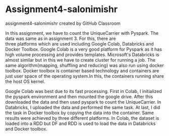 # Assignment4-salonimishr
assignment4-salonimishr created by GitHub Classroom


In this assignment, we have to count the UniqueCarrier with Pyspark. The data was same as in assignment 3. For this, there are  
three platforms which are used including Google Colab, Databricks and Docker Toolbox. Google Colab is a very good platform for
Pyspark as it has high volume processing and provides templates. Microsoft's Databricks is almost similar but in this we have to
create cluster for running a job. The same algorithm(mapping, shuffling and reducing) was also run using docker toolbox. Docker 
toolbox is container based technology and containers are just user space of the operating system.In this, the containers running
share the host OS kernel. 

Google Colab was best due to its fast processing. First in Colab, I initialized the pyspark environment and then mounted the google
drive. After this downloaded the data and then used pyspark to count the UniqueCarrier. In Databricks, I uploaded the data and 
performed the same task. At last, I did the task in Docker toolbox by copying the data into the container. Same results were achieved
by three different platforms. In Colab, the dataset is loaded into a RDD but DF and RDD is used to load the data in Databricks and 
Docker toolbox.
